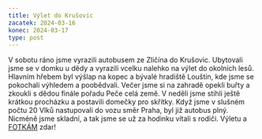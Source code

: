 ```yaml
---
title: Výlet do Krušovic
zacatek: 2024-03-16
konec: 2024-03-17
type: post
---
```

V sobotu ráno jsme vyrazili autobusem ze Zličína do Krušovic. Ubytovali jsme se v domku u dědy a vyrazili vcelku nalehko na výlet do okolních lesů. Hlavním hřebem byl výšlap na kopec a bývalé hradiště Louštín, kde jsme se pokochali výhledem a poobědvali. Večer jsme si na zahradě opekli buřty a zkoukli s dědou finále pořadu Peče celá země. V neděli jsme stihli ještě krátkou procházku a postavili domečky pro skřítky. Když jsme v slušném počtu 20 Vlků nastupovali do vozu směr Praha, byl již autobus plný. Nicméně jsme skladní, a tak jsme se už za hodinku vítali s rodiči. Výletu a [FOTKÁM](https://eu.zonerama.com/vlci-keblany/1303470?secret=R29V8G02MMYv0gPl94klH1g49&count=22) zdar!